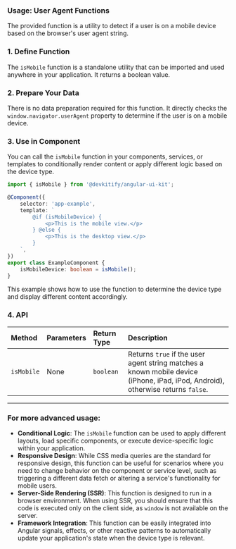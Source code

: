 ### Usage: User Agent Functions

The provided function is a utility to detect if a user is on a mobile device based on the browser's user agent string.

### 1\. Define Function

The `isMobile` function is a standalone utility that can be imported and used anywhere in your application. It returns a boolean value.

### 2\. Prepare Your Data

There is no data preparation required for this function. It directly checks the `window.navigator.userAgent` property to determine if the user is on a mobile device.

### 3\. Use in Component

You can call the `isMobile` function in your components, services, or templates to conditionally render content or apply different logic based on the device type.

```typescript
import { isMobile } from '@devkitify/angular-ui-kit';

@Component({
	selector: 'app-example',
	template: `
		@if (isMobileDevice) {
			<p>This is the mobile view.</p>
		} @else {
			<p>This is the desktop view.</p>
		}
	`,
})
export class ExampleComponent {
	isMobileDevice: boolean = isMobile();
}
```

This example shows how to use the function to determine the device type and display different content accordingly.

### 4\. API

| Method     | Parameters | Return Type | Description                                                                                                                     |
| :--------- | :--------- | :---------- | :------------------------------------------------------------------------------------------------------------------------------ |
| `isMobile` | None       | `boolean`   | Returns `true` if the user agent string matches a known mobile device (iPhone, iPad, iPod, Android), otherwise returns `false`. |

---

### For more advanced usage:

- **Conditional Logic**: The `isMobile` function can be used to apply different layouts, load specific components, or execute device-specific logic within your application.
- **Responsive Design**: While CSS media queries are the standard for responsive design, this function can be useful for scenarios where you need to change behavior on the component or service level, such as triggering a different data fetch or altering a service's functionality for mobile users.
- **Server-Side Rendering (SSR)**: This function is designed to run in a browser environment. When using SSR, you should ensure that this code is executed only on the client side, as `window` is not available on the server.
- **Framework Integration**: This function can be easily integrated into Angular signals, effects, or other reactive patterns to automatically update your application's state when the device type is relevant.
